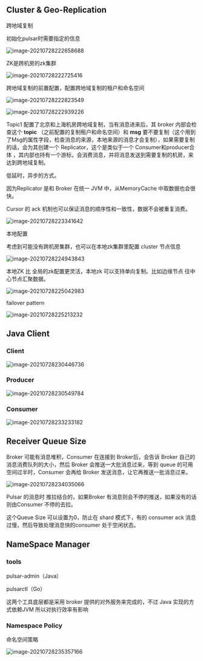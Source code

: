 ## Cluster & Geo-Replication

跨地域复制

初始化pulsar时需要指定的信息

![image-20210728222658688](img/pulsar/image-20210728222658688.png)

ZK是跨机房的zk集群

![image-20210728222725416](img/pulsar/image-20210728222725416.png)

跨地域复制的前置配置，配置跨地域复制的租户和命名空间

![image-20210728222823549](img/pulsar/image-20210728222823549.png)

![image-20210728222939226](img/pulsar/image-20210728222939226.png)

Topic1 配置了北京和上海机房跨地域复制，当有消息进来后，其 broker 内部会检查这个 **topic** （之前配置的复制租户和命名空间）和 **msg** 要不要复制（这个用到了Msg的属性字段，检查消息的来源，本地来源的消息才会复制），如果需要复制的话，会为其创建一个 Replicator，这个是类似于一个 Consumer和producer合体 ，其内部也持有一个游标，会消费消息，并将消息发送到需要复制的机房，来达到跨地域复制。  

低延时，异步的方式。

因为Replicator 是和 Broker 在统一 JVM 中，从MemoryCache 中取数据也会很快。

Cursor 的 ack 机制也可以保证消息的顺序性和一致性，数据不会被重复消费。

![image-20210728223341642](img/pulsar/image-20210728223341642.png)

本地配置

考虑到可能没有跨机房集群，也可以在本地zk集群里配置 cluster 节点信息

![image-20210728224943843](img/pulsar/image-20210728224943843.png)

本地ZK 比 全局的zk配置更灵活，本地zk 可以支持单向复制。比如边缘节点 往中心节点汇聚数据。

![image-20210728225042983](img/pulsar/image-20210728225042983.png)

failover pattern

![image-20210728225213232](img/pulsar/image-20210728225213232.png)

## Java Client

### Client

![image-20210728230446736](img/pulsar/image-20210728230446736.png)

### Producer

![image-20210728230549784](img/pulsar/image-20210728230549784.png)

### Consumer 

![image-20210728233233182](img/pulsar/image-20210728233233182.png)

## Receiver Queue Size

Broker 可能有消息堆积，Consumer 在连接到 Broker后，会告诉 Broker 自己的消息消费队列的大小，然后 Broker 会推送一大批消息过来，等到 queue 的可用空间过半时，Consumer 会再给 Broker 发送消息，让它再推送一批消息过来。

![image-20210728234035066](img/pulsar/image-20210728234035066.png)

Pulsar 的消息时 推拉结合的，如果Broker 有消息则会不停的推送，如果没有的话则由Consumer 不停的去拉。

这个Queue Size 可以设置为0，防止在 shard 模式下，有的 consumer ack 消息过慢，然后导致处理消息快的consumer 处于空闲状态。

## NameSpace Manager

### tools

pulsar-admin（Java）

pulsarctl（Go）

这两个工具底层都是采用 broker 提供的对外服务来完成的，不过 Java 实现的方式依赖JVM 所以对执行效率有影响

### Namespace Policy 

命名空间策略

![image-20210728235357166](img/pulsar/image-20210728235357166.png)




